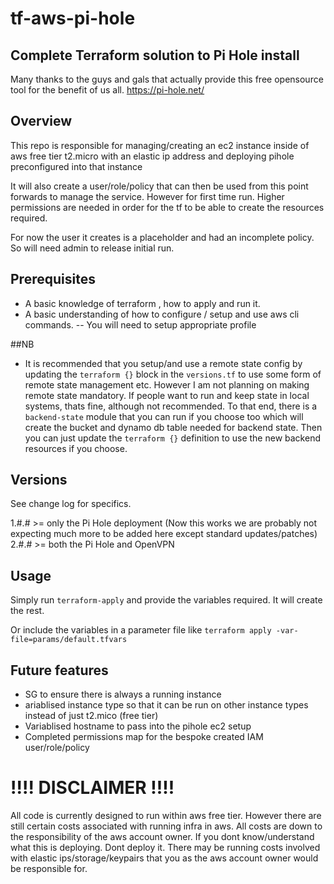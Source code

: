 # tf-aws-pi-hole
## Complete Terraform solution to Pi Hole install

Many thanks to the guys and gals that actually provide this free opensource tool for the benefit of us all.
https://pi-hole.net/


## Overview

This repo is responsible for managing/creating an ec2 instance inside of aws free tier t2.micro with an elastic ip address and deploying pihole preconfigured into that instance

It will also create a user/role/policy that can then be used from this point forwards to manage the service. However for first time run. Higher permissions are needed in order for the tf to be able to create the resources required.

For now the user it creates is a placeholder and had an incomplete policy. So will need admin to release initial run.

## Prerequisites

* A basic knowledge of terraform , how to apply and run it.
* A basic understanding of how to configure / setup and use aws cli commands. -- You will need to setup appropriate profile

##NB
* It is recommended that you setup/and use a remote state config by updating the `terraform {}` block in the `versions.tf` to use some form of remote state management etc. However I am not planning on making remote state mandatory. If people want to run and keep state in local systems, thats fine, although not recommended. To that end, there is a `backend-state` module that you can run if you choose too which will create the bucket and dynamo db table needed for backend state. Then you can just update the `terraform {}` definition to use the new backend resources if you choose.

## Versions

See change log for specifics.

1.#.# >= only the Pi Hole deployment (Now this works we are probably not expecting much more to be added here except standard updates/patches)
2.#.# >= both the Pi Hole and OpenVPN

## Usage

Simply run `terraform-apply` and provide the variables required. It will create the rest.

Or include the variables in a parameter file like `terraform apply -var-file=params/default.tfvars`

## Future features

* SG to ensure there is always a running instance
* ariablised instance type so that it can be run on other instance types instead of just t2.mico (free tier)
* Variablised hostname to pass into the pihole ec2 setup
* Completed permissions map for the bespoke created IAM user/role/policy

# !!!! DISCLAIMER !!!!

All code is currently designed to run within aws free tier. However there are still certain costs associated with running infra in aws. All costs are down to the responsibility of the aws account owner. If you dont know/understand what this is deploying. Dont deploy it. There may be running costs involved with elastic ips/storage/keypairs that you as the aws account owner would be responsible for.
